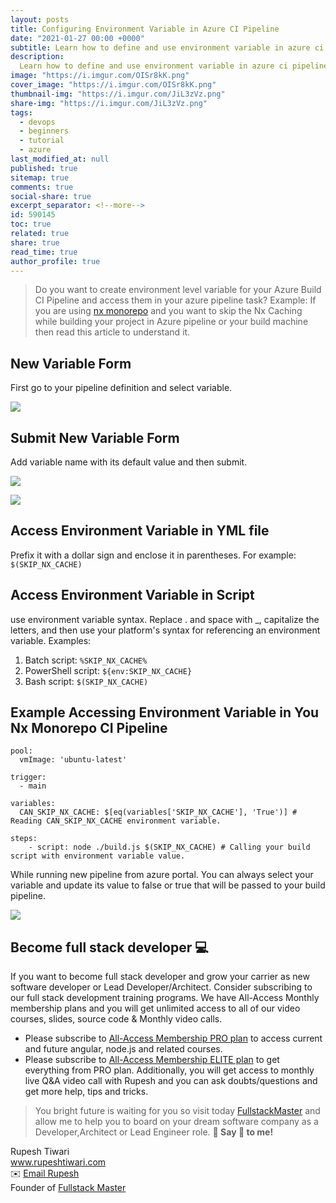 ```yaml
---
layout: posts
title: Configuring Environment Variable in Azure CI Pipeline
date: "2021-01-27 00:00 +0000"
subtitle: Learn how to define and use environment variable in azure ci pipeline
description:
  Learn how to define and use environment variable in azure ci pipeline
image: "https://i.imgur.com/OISr8kK.png"
cover_image: "https://i.imgur.com/OISr8kK.png"
thumbnail-img: "https://i.imgur.com/JiL3zVz.png"
share-img: "https://i.imgur.com/JiL3zVz.png"
tags:
  - devops
  - beginners
  - tutorial
  - azure
last_modified_at: null
published: true
sitemap: true
comments: true
social-share: true
excerpt_separator: <!--more-->
id: 590145
toc: true
related: true
share: true
read_time: true
author_profile: true
---
```


> Do you want to create environment level variable for your Azure Build CI
> Pipeline and access them in your azure pipeline task? Example: If you are
> using [nx monorepo](https://nx.dev/) and you want to skip the Nx Caching while
> building your project in Azure pipeline or your build machine then read this
> article to understand it.

## New Variable Form

First go to your pipeline definition and select variable.

![](https://i.imgur.com/pIhtjuP.png)

## Submit New Variable Form

Add variable name with its default value and then submit.

![](https://i.imgur.com/hzet2hW.png)

![](https://i.imgur.com/pE19aCJ.png)

## Access Environment Variable in YML file

Prefix it with a dollar sign and enclose it in parentheses. For example:
`$(SKIP_NX_CACHE)`

## Access Environment Variable in Script

use environment variable syntax. Replace . and space with \_, capitalize the
letters, and then use your platform's syntax for referencing an environment
variable. Examples:

1. Batch script: `%SKIP_NX_CACHE%`
2. PowerShell script: `${env:SKIP_NX_CACHE}`
3. Bash script: `$(SKIP_NX_CACHE)`

## Example Accessing Environment Variable in You Nx Monorepo CI Pipeline

```yaml=
pool:
  vmImage: 'ubuntu-latest'

trigger:
  - main

variables:
  CAN_SKIP_NX_CACHE: $[eq(variables['SKIP_NX_CACHE'], 'True')] # Reading CAN_SKIP_NX_CACHE environment variable.

steps:
    - script: node ./build.js $(SKIP_NX_CACHE) # Calling your build script with environment variable value.
```

While running new pipeline from azure portal. You can always select your
variable and update its value to false or true that will be passed to your build
pipeline.

![](https://i.imgur.com/2Me50b0.png)

## Become full stack developer 💻

If you want to become full stack developer and grow your carrier as new software
developer or Lead Developer/Architect. Consider subscribing to our full stack
development training programs. We have All-Access Monthly membership plans and
you will get unlimited access to all of our video courses, slides, source code &
Monthly video calls.

- Please subscribe to
  [All-Access Membership PRO plan](https://www.fullstackmaster.net/pro) to
  access current and future angular, node.js and related courses.
- Please subscribe to
  [All-Access Membership ELITE plan](https://www.fullstackmaster.net/elite) to
  get everything from PRO plan. Additionally, you will get access to monthly
  live Q&A video call with Rupesh and you can ask doubts/questions and get more
  help, tips and tricks.

> You bright future is waiting for you so visit today
> [FullstackMaster](www.fullstackmaster.net) and allow me to help you to board
> on your dream software company as a Developer,Architect or Lead Engineer role.
> **💖 Say 👋 to me!**

<div> 
Rupesh Tiwari </div><div>
<a href="https://www.rupeshtiwari.com"> www.rupeshtiwari.com</a> </div><div>
✉️ <a href="mailto:fullstackmaster1@gmail.com?subject=Hi"> Email Rupesh</a> </div><div>
Founder of <a href="https://www.fullstackmaster.net"> Fullstack Master</a></div><div>
</div>
